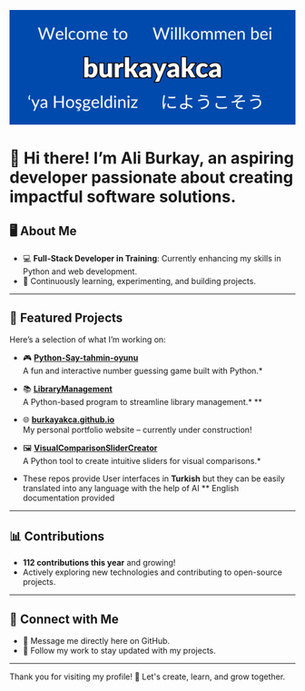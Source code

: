 <p align="center">
<img src="banner.png" ></img>
</p>

# 🌟 Hi there! I’m **Ali Burkay**, an aspiring developer passionate about creating impactful software solutions.  


## 🖥️ About Me  

- 💻 **Full-Stack Developer in Training**: Currently enhancing my skills in Python and web development.  
- 🌱 Continuously learning, experimenting, and building projects.  

---

## 🔧 Featured Projects  

Here’s a selection of what I’m working on:  

- 🎮 **[Python-Say-tahmin-oyunu](https://github.com/burkayakca/Python-Say-tahmin-oyunu)**  
  A fun and interactive number guessing game built with Python.*

- 📚 **[LibraryManagement](https://github.com/burkayakca/LibraryManagement)**  
  A Python-based program to streamline library management.* **

- 🌐 **[burkayakca.github.io](https://github.com/burkayakca/burkayakca.github.io)**  
  My personal portfolio website – currently under construction! 

- 🖼️ **[VisualComparisonSliderCreator](https://github.com/burkayakca/VisualComparisonSliderCreator)**  
  A Python tool to create intuitive sliders for visual comparisons.*  

* These repos provide User interfaces in **Turkish** but they can be easily translated into any language with the help of AI 
** English documentation provided
---

## 📊 Contributions  

- **112 contributions this year** and growing!  
- Actively exploring new technologies and contributing to open-source projects.  

---

## 🔗 Connect with Me  

- 💬 Message me directly here on GitHub.  
- 👥 Follow my work to stay updated with my projects.  

---

Thank you for visiting my profile! 🎉 Let's create, learn, and grow together.  
<!---
burkayakca/burkayakca is a ✨ special ✨ repository because its `README.md` (this file) appears on your GitHub profile.
You can click the Preview link to take a look at your changes.
--->
